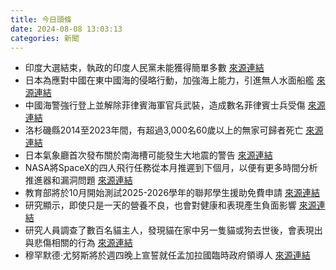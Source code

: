 ```yaml
---
title: 今日頭條
date: 2024-08-08 13:03:13
categories: 新聞            
---
```

- 印度大選結束，執政的印度人民黨未能獲得簡單多數 [來源連結](https://asiatimes.com/2024/08/bangladesh-as-color-revolution-on-indias-doorstep/)
- 日本為應對中國在東中國海的侵略行動，加強海上能力，引進無人水面船艦 [來源連結](https://asiatimes.com/2024/08/japan-floating-robo-ships-to-meet-chinas-sea-challenge/)
- 中國海警強行登上並解除菲律賓海軍官兵武裝，造成數名菲律賓士兵受傷 [來源連結](https://asiatimes.com/2024/08/philippines-roping-in-more-allies-in-south-china-sea-fight/)
- 洛杉磯縣2014至2023年間，有超過3,000名60歲以上的無家可歸者死亡 [來源連結](https://www.theguardian.com/us-news/article/2024/aug/08/homeless-senior-citizen-deaths-los-angeles)
- 日本氣象廳首次發布關於南海槽可能發生大地震的警告 [來源連結](https://www.japantimes.co.jp/news/2024/08/08/japan/nankai-earthquake-alert/)
- NASA將SpaceX的四人飛行任務從本月推遲到下個月，以便有更多時間分析推進器和漏洞問題 [來源連結](https://www.npr.org/2024/08/08/nx-s1-5067763/nasa-delays-next-crew-launch-to-buy-time-at-the-space-station-for-troubled-starliner)
- 教育部將於10月開始測試2025-2026學年的聯邦學生援助免費申請 [來源連結](https://www.npr.org/2024/08/08/nx-s1-5067770/fafsa-application-2024-2025-2026)
- 研究顯示，即使只是一天的營養不良，也會對健康和表現產生負面影響 [來源連結](https://www.npr.org/sections/shots-health-news/2024/08/08/nx-s1-5065821/olympics-track-field-female-runners-fueling-performance)
- 研究人員調查了數百名貓主人，發現貓在家中另一隻貓或狗去世後，會表現出與悲傷相關的行為 [來源連結](https://www.npr.org/2024/08/08/nx-s1-5066480/cats-grief-research)
- 穆罕默德·尤努斯將於週四晚上宣誓就任孟加拉國臨時政府領導人 [來源連結](https://www.npr.org/2024/08/08/g-s1-15922/muhammad-yunus-bangladesh-interim-leader)



